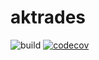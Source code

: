# aktrades

![build](https://github.com/ashwanthkumar/aktrades/actions/workflows/build.yaml/badge.svg)
[![codecov](https://codecov.io/gh/ashwanthkumar/aktrades/branch/main/graph/badge.svg?token=03S7ISQNNJ)](https://codecov.io/gh/ashwanthkumar/aktrades)

